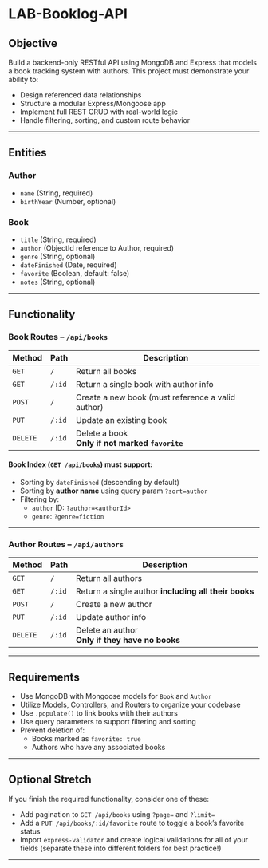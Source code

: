 # LAB-Booklog-API

## Objective

Build a backend-only RESTful API using MongoDB and Express that models a book tracking system with authors. This project must demonstrate your ability to:

- Design referenced data relationships
- Structure a modular Express/Mongoose app
- Implement full REST CRUD with real-world logic
- Handle filtering, sorting, and custom route behavior

---

## Entities

### Author
- `name` (String, required)
- `birthYear` (Number, optional)

### Book
- `title` (String, required)
- `author` (ObjectId reference to Author, required)
- `genre` (String, optional)
- `dateFinished` (Date, required)
- `favorite` (Boolean, default: false)
- `notes` (String, optional)

---

## Functionality

### Book Routes – `/api/books`

| Method | Path | Description |
|--------|------|-------------|
| `GET` | `/` | Return all books |
| `GET` | `/:id` | Return a single book with author info |
| `POST` | `/` | Create a new book (must reference a valid author) |
| `PUT` | `/:id` | Update an existing book |
| `DELETE` | `/:id` | Delete a book <br>**Only if not marked `favorite`** |

#### Book Index (`GET /api/books`) must support:
- Sorting by `dateFinished` (descending by default)
- Sorting by **author name** using query param `?sort=author`
- Filtering by:
  - `author` ID: `?author=<authorId>`
  - `genre`: `?genre=fiction`

---

### Author Routes – `/api/authors`

| Method | Path | Description |
|--------|------|-------------|
| `GET` | `/` | Return all authors |
| `GET` | `/:id` | Return a single author **including all their books** |
| `POST` | `/` | Create a new author |
| `PUT` | `/:id` | Update author info |
| `DELETE` | `/:id` | Delete an author <br>**Only if they have no books** |

---

## Requirements

- Use MongoDB with Mongoose models for `Book` and `Author`
- Utilize Models, Controllers, and Routers to organize your codebase
- Use `.populate()` to link books with their authors
- Use query parameters to support filtering and sorting
- Prevent deletion of:
  - Books marked as `favorite: true`
  - Authors who have any associated books

---

## Optional Stretch

If you finish the required functionality, consider one of these:
- Add pagination to `GET /api/books` using `?page=` and `?limit=`
- Add a `PUT /api/books/:id/favorite` route to toggle a book’s favorite status
- Import `express-validator` and create logical validations for all of your fields (separate these into different folders for best practice!)
---

